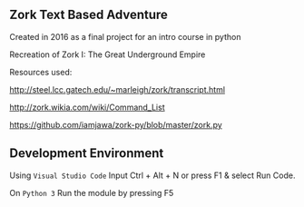 ## Zork Text Based Adventure
Created in 2016 as a final project for an intro course in python

Recreation of Zork I: The Great Underground Empire

Resources used: 

http://steel.lcc.gatech.edu/~marleigh/zork/transcript.html

http://zork.wikia.com/wiki/Command_List

https://github.com/iamjawa/zork-py/blob/master/zork.py

## Development Environment

Using `Visual Studio Code`
Input Ctrl + Alt + N or press F1 & select Run Code.

On `Python 3`
Run the module by pressing F5
